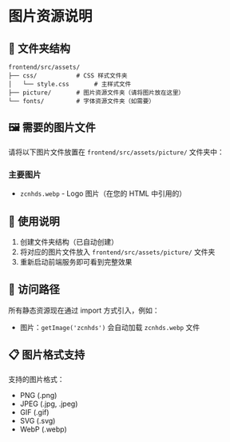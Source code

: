 # 图片资源说明

## 📁 文件夹结构

```
frontend/src/assets/
├── css/           # CSS 样式文件夹
│   └── style.css       # 主样式文件
├── picture/       # 图片资源文件夹（请将图片放在这里）
└── fonts/         # 字体资源文件夹（如需要）
```

## 🖼️ 需要的图片文件

请将以下图片文件放置在 `frontend/src/assets/picture/` 文件夹中：

### 主要图片
- `zcnhds.webp` - Logo 图片（在您的 HTML 中引用的）

## 📝 使用说明

1. 创建文件夹结构（已自动创建）
2. 将对应的图片文件放入 `frontend/src/assets/picture/` 文件夹
3. 重新启动前端服务即可看到完整效果

## 🔗 访问路径

所有静态资源现在通过 import 方式引入，例如：
- 图片：`getImage('zcnhds')` 会自动加载 `zcnhds.webp` 文件

## 📋 图片格式支持

支持的图片格式：
- PNG (.png)
- JPEG (.jpg, .jpeg)
- GIF (.gif)
- SVG (.svg)
- WebP (.webp)